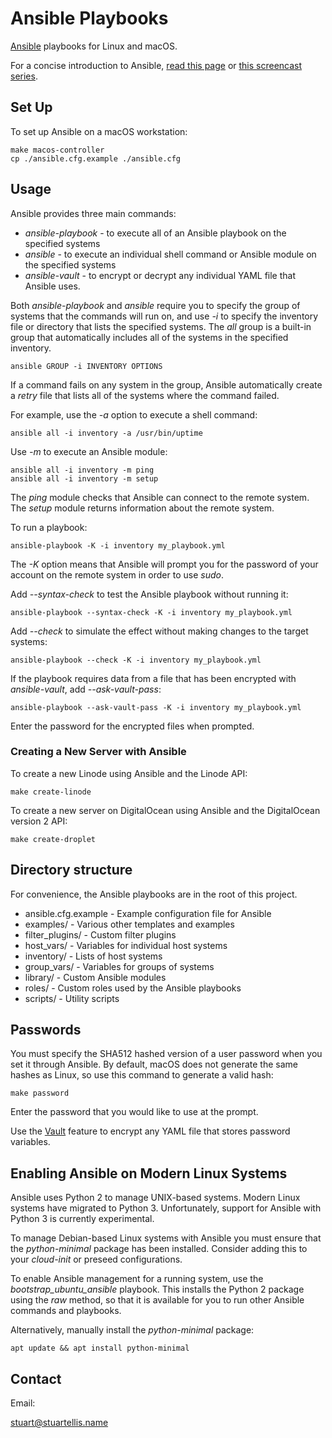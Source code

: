 # Ansible Playbooks

[Ansible](http://www.ansible.com) playbooks for Linux and macOS.

For a concise introduction to Ansible, [read this page](https://github.com/afroisalreadyinu/practical-ansible-intro) or [this screencast series](https://sysadmincasts.com/episodes/43-19-minutes-with-ansible-part-1-4).

## Set Up ##

To set up Ansible on a macOS workstation:

    make macos-controller
    cp ./ansible.cfg.example ./ansible.cfg

## Usage ##

Ansible provides three main commands:

* *ansible-playbook* - to execute all of an Ansible playbook on the specified systems
* *ansible* - to execute an individual shell command or Ansible module on the specified systems
* *ansible-vault* - to encrypt or decrypt any individual YAML file that Ansible uses.

Both *ansible-playbook* and *ansible* require you to specify the group of systems that the commands will run on, and use *-i* to specify the inventory file or directory that lists the specified systems. The *all* group is a built-in group that automatically includes all of the systems in the specified inventory.

    ansible GROUP -i INVENTORY OPTIONS

If a command fails on any system in the group, Ansible automatically create a *retry* file that lists all of the systems where the command failed.

For example, use the *-a* option to execute a shell command:

    ansible all -i inventory -a /usr/bin/uptime

Use *-m* to execute an Ansible module:

    ansible all -i inventory -m ping
    ansible all -i inventory -m setup

The *ping* module checks that Ansible can connect to the remote system. The *setup* module returns information about the remote system.

To run a playbook:

    ansible-playbook -K -i inventory my_playbook.yml

The *-K* option means that Ansible will prompt you for the password of your account on the remote system in order to use *sudo*.

Add *--syntax-check* to test the Ansible playbook without running it:

    ansible-playbook --syntax-check -K -i inventory my_playbook.yml

Add *--check* to simulate the effect without making changes to the target systems:

    ansible-playbook --check -K -i inventory my_playbook.yml

If the playbook requires data from a file that has been encrypted with *ansible-vault*, add  *--ask-vault-pass*:

    ansible-playbook --ask-vault-pass -K -i inventory my_playbook.yml

Enter the password for the encrypted files when prompted.

### Creating a New Server with Ansible ###

To create a new Linode using Ansible and the Linode API:

    make create-linode

To create a new server on DigitalOcean using Ansible and the DigitalOcean version 2 API:

    make create-droplet

## Directory structure ##

For convenience, the Ansible playbooks are in the root of this project.

* ansible.cfg.example - Example configuration file for Ansible
* examples/ - Various other templates and examples
* filter_plugins/ - Custom filter plugins
* host_vars/ - Variables for individual host systems
* inventory/ - Lists of host systems
* group_vars/ - Variables for groups of systems  
* library/ - Custom Ansible modules
* roles/ - Custom roles used by the Ansible playbooks
* scripts/ - Utility scripts

## Passwords ##

You must specify the SHA512 hashed version of a user password when you set it through Ansible. By default, macOS does not generate the same hashes as Linux, so use this command to generate a valid hash:

    make password

Enter the password that you would like to use at the prompt.

Use the [Vault](http://docs.ansible.com/playbooks_vault.html) feature to encrypt any YAML file that stores password variables.

## Enabling Ansible on Modern Linux Systems ##

Ansible uses Python 2 to manage UNIX-based systems. Modern Linux systems have migrated to Python 3. Unfortunately, support for Ansible with Python 3 is currently experimental.

To manage Debian-based Linux systems with Ansible you must ensure that the *python-minimal* package has been installed. Consider adding this to your *cloud-init* or preseed configurations.

To enable Ansible management for a running system, use the  *bootstrap_ubuntu_ansible* playbook. This installs the Python 2 package using the *raw* method, so that it is available for you to run other Ansible commands and playbooks.

Alternatively, manually install the *python-minimal* package:

    apt update && apt install python-minimal

## Contact ##

Email:

<stuart@stuartellis.name>
